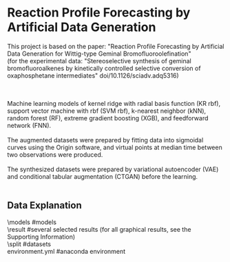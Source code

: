# Reaction Profile Forecasting by Artificial Data Generation
This project is based on the paper: "Reaction Profile Forecasting by Artificial Data Generation for Wittig-type Geminal Bromofluoroolefination" <br/>
(for the experimental data: "Stereoselective synthesis of geminal bromofluoroalkenes by kinetically controlled selective conversion of oxaphosphetane intermediates" doi/10.1126/sciadv.adq5316)<br/><br/><br/>

Machine learning models of kernel ridge with radial basis function (KR rbf), support vector machine with rbf (SVM rbf), k-nearest neighbor (kNN), random forest (RF), extreme gradient boosting (XGB), and feedforward network (FNN).<br/><br/>
The augmented datasets were prepared by fitting data into sigmoidal curves using the Origin software, and virtual points at median time between two observations were produced.<br/><br/>
The synthesized datasets were prepared by variational autoencoder (VAE) and conditional tabular augmentation (CTGAN) before the learning.<br/><br/>

## Data Explanation
\models #models <br/>
\result #several selected results (for all graphical results, see the Supporting Information) <br/>
\split #datasets <br/>
environment.yml #anaconda environment

